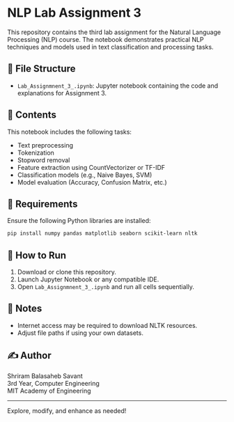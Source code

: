 
# NLP Lab Assignment 3

This repository contains the third lab assignment for the Natural Language Processing (NLP) course. The notebook demonstrates practical NLP techniques and models used in text classification and processing tasks.

## 📁 File Structure

- `Lab_Assignmnent_3_.ipynb`: Jupyter notebook containing the code and explanations for Assignment 3.

## 🧠 Contents

This notebook includes the following tasks:
- Text preprocessing
- Tokenization
- Stopword removal
- Feature extraction using CountVectorizer or TF-IDF
- Classification models (e.g., Naive Bayes, SVM)
- Model evaluation (Accuracy, Confusion Matrix, etc.)

## 🔧 Requirements

Ensure the following Python libraries are installed:

```bash
pip install numpy pandas matplotlib seaborn scikit-learn nltk
```

## 🚀 How to Run

1. Download or clone this repository.
2. Launch Jupyter Notebook or any compatible IDE.
3. Open `Lab_Assignmnent_3_.ipynb` and run all cells sequentially.

## 📌 Notes

- Internet access may be required to download NLTK resources.
- Adjust file paths if using your own datasets.

## ✍️ Author

Shriram Balasaheb Savant  
3rd Year, Computer Engineering  
MIT Academy of Engineering

---

Explore, modify, and enhance as needed!
